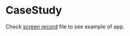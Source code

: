 # CaseStudy

Check [screen record](https://github.com/mashahbazi/CaseStudy/blob/master/Screen_Recording_20210910-203841.mp4) file to see example of app.
